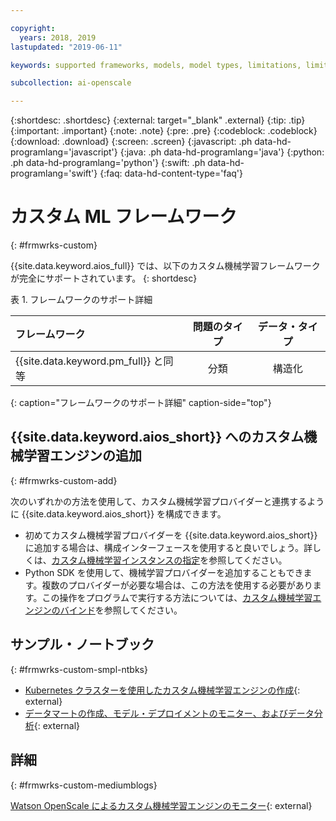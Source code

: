```yaml
---

copyright:
  years: 2018, 2019
lastupdated: "2019-06-11"

keywords: supported frameworks, models, model types, limitations, limits, custom machine learning engine, custom

subcollection: ai-openscale

---
```


{:shortdesc: .shortdesc}
{:external: target="_blank" .external}
{:tip: .tip}
{:important: .important}
{:note: .note}
{:pre: .pre}
{:codeblock: .codeblock}
{:download: .download}
{:screen: .screen}
{:javascript: .ph data-hd-programlang='javascript'}
{:java: .ph data-hd-programlang='java'}
{:python: .ph data-hd-programlang='python'}
{:swift: .ph data-hd-programlang='swift'}
{:faq: data-hd-content-type='faq'}

# カスタム ML フレームワーク
{: #frmwrks-custom}

{{site.data.keyword.aios_full}} では、以下のカスタム機械学習フレームワークが完全にサポートされています。
{: shortdesc}

表 1. フレームワークのサポート詳細

| フレームワーク | 問題のタイプ | データ・タイプ |
|:---|:---:|:---:|
| {{site.data.keyword.pm_full}} と同等 | 分類 | 構造化 |
{: caption="フレームワークのサポート詳細" caption-side="top"}

## {{site.data.keyword.aios_short}} へのカスタム機械学習エンジンの追加
{: #frmwrks-custom-add}

次のいずれかの方法を使用して、カスタム機械学習プロバイダーと連携するように {{site.data.keyword.aios_short}} を構成できます。

- 初めてカスタム機械学習プロバイダーを {{site.data.keyword.aios_short}} に追加する場合は、構成インターフェースを使用すると良いでしょう。詳しくは、[カスタム機械学習インスタンスの指定](/docs/services/ai-openscale?topic=ai-openscale-co-connect)を参照してください。
- Python SDK を使用して、機械学習プロバイダーを追加することもできます。複数のプロバイダーが必要な場合は、この方法を使用する必要があります。この操作をプログラムで実行する方法については、[カスタム機械学習エンジンのバインド](/docs/services/ai-openscale?topic=ai-openscale-cml-connect#cml-cusbind)を参照してください。


## サンプル・ノートブック
{: #frmwrks-custom-smpl-ntbks}

- [Kubernetes クラスターを使用したカスタム機械学習エンジンの作成](https://github.com/pmservice/ai-openscale-tutorials/tree/master/applications/custom-ml-engine-bluemix){: external}
- [データマートの作成、モデル・デプロイメントのモニター、およびデータ分析](https://github.com/pmservice/ai-openscale-tutorials/blob/master/notebooks/AI%20OpenScale%20and%20Custom%20ML%20Engine.ipynb){: external}

## 詳細
{: #frmwrks-custom-mediumblogs}

[Watson OpenScale によるカスタム機械学習エンジンのモニター](https://developer.ibm.com/patterns/monitor-custom-machine-learning-engine-with-ai-openscale/){: external}
